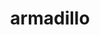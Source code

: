 ---
title: "armadillo"
layout: cache
categories: [package, develop]
meta: {"compilers": ["gcc@12.3.0"], "num_specs": 4, "num_specs_by_stack": {"root": 4, "tutorial": 4}, "oss": ["ubuntu22.04"], "platforms": ["linux"], "stacks": ["root", "tutorial"], "targets": ["x86_64_v3"], "versions": ["14.4.1"]}
spec_details: [{"compiler": "gcc@12.3.0", "hash": "fr4fqfla2ra6rvr5bjnp2gop3n5noklz", "os": "ubuntu22.04", "platform": "linux", "size": "-", "stacks": ["root", "tutorial"], "target": "x86_64_v3", "variants": ["build_system=cmake", "build_type=Release", "generator=make", "~ipo", "patches:=59207b1"], "versions": ["14.4.1"]}, {"compiler": "gcc@12.3.0", "hash": "pollefdeclwafvhde4sxh6elhabz7z6n", "os": "ubuntu22.04", "platform": "linux", "size": "-", "stacks": ["root", "tutorial"], "target": "x86_64_v3", "variants": ["build_system=cmake", "build_type=Release", "generator=make", "~ipo", "patches:=59207b1"], "versions": ["14.4.1"]}, {"compiler": "gcc@12.3.0", "hash": "td4bbizulxknrcvuxz6cxtcvcydwu7ei", "os": "ubuntu22.04", "platform": "linux", "size": "-", "stacks": ["root", "tutorial"], "target": "x86_64_v3", "variants": ["build_system=cmake", "build_type=Release", "generator=make", "~ipo", "patches:=59207b1"], "versions": ["14.4.1"]}, {"compiler": "gcc@12.3.0", "hash": "uls4fseyyzlt5cdqr3q6ktoablixgvld", "os": "ubuntu22.04", "platform": "linux", "size": "-", "stacks": ["root", "tutorial"], "target": "x86_64_v3", "variants": ["build_system=cmake", "build_type=Release", "generator=make", "~ipo", "patches:=59207b1"], "versions": ["14.4.1"]}]
---